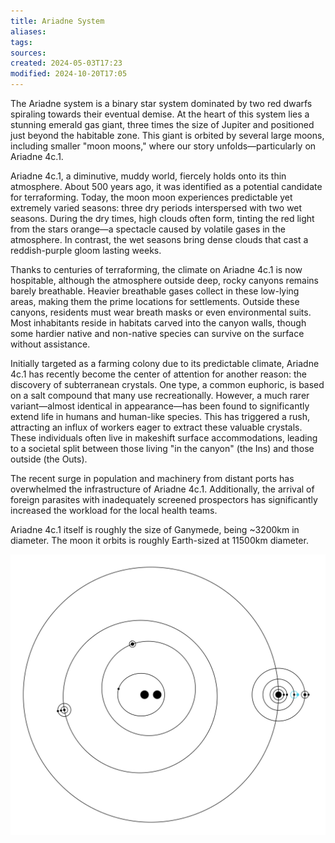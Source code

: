 ```yaml
---
title: Ariadne System
aliases: 
tags: 
sources:
created: 2024-05-03T17:23
modified: 2024-10-20T17:05
---
```


The Ariadne system is a binary star system dominated by two red dwarfs spiraling towards their eventual demise. At the heart of this system lies a stunning emerald gas giant, three times the size of Jupiter and positioned just beyond the habitable zone. This giant is orbited by several large moons, including smaller "moon moons," where our story unfolds—particularly on Ariadne 4c.1.

Ariadne 4c.1, a diminutive, muddy world, fiercely holds onto its thin atmosphere. About 500 years ago, it was identified as a potential candidate for terraforming. Today, the moon moon experiences predictable yet extremely varied seasons: three dry periods interspersed with two wet seasons. During the dry times, high clouds often form, tinting the red light from the stars orange—a spectacle caused by volatile gases in the atmosphere. In contrast, the wet seasons bring dense clouds that cast a reddish-purple gloom lasting weeks.

Thanks to centuries of terraforming, the climate on Ariadne 4c.1 is now hospitable, although the atmosphere outside deep, rocky canyons remains barely breathable. Heavier breathable gases collect in these low-lying areas, making them the prime locations for settlements. Outside these canyons, residents must wear breath masks or even environmental suits. Most inhabitants reside in habitats carved into the canyon walls, though some hardier native and non-native species can survive on the surface without assistance.

Initially targeted as a farming colony due to its predictable climate, Ariadne 4c.1 has recently become the center of attention for another reason: the discovery of subterranean crystals. One type, a common euphoric, is based on a salt compound that many use recreationally. However, a much rarer variant—almost identical in appearance—has been found to significantly extend life in humans and human-like species. This has triggered a rush, attracting an influx of workers eager to extract these valuable crystals. These individuals often live in makeshift surface accommodations, leading to a societal split between those living "in the canyon" (the Ins) and those outside (the Outs).

The recent surge in population and machinery from distant ports has overwhelmed the infrastructure of Ariadne 4c.1. Additionally, the arrival of foreign parasites with inadequately screened prospectors has significantly increased the workload for the local health teams.

Ariadne 4c.1 itself is roughly the size of Ganymede, being ~3200km in diameter.  The moon it orbits is roughly Earth-sized at 11500km diameter.

![Ariadne System Diagram](assets/Ariadne_System.svg)
